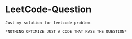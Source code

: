 # LeetCode-Question
```
Just my solution for leetcode problem

*NOTHING OPTIMIZE JUST A CODE THAT PASS THE QUESTION*
```
